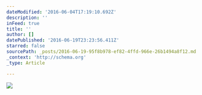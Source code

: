 ```yaml
---
dateModified: '2016-06-04T17:19:10.692Z'
description: ''
inFeed: true
title: ''
author: []
datePublished: '2016-06-19T23:23:56.411Z'
starred: false
sourcePath: _posts/2016-06-19-95f8b978-ef82-4ffd-966e-26b1494a8f12.md
_context: 'http://schema.org'
_type: Article

---
```

![](https://the-grid-user-content.s3-us-west-2.amazonaws.com/18684283-cf2e-4893-bd24-4a91b529a43a.jpg)